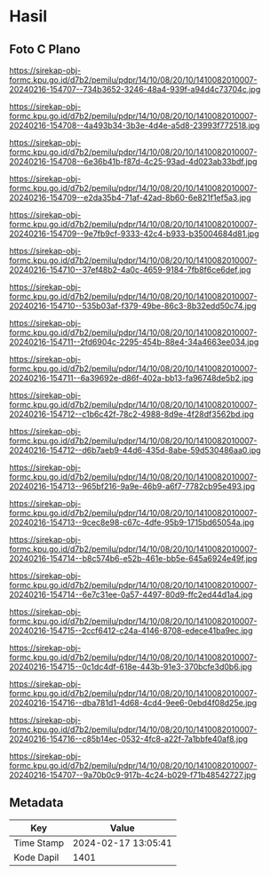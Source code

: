 # Hasil

## Foto C Plano

https://sirekap-obj-formc.kpu.go.id/d7b2/pemilu/pdpr/14/10/08/20/10/1410082010007-20240216-154707--734b3652-3246-48a4-939f-a94d4c73704c.jpg

https://sirekap-obj-formc.kpu.go.id/d7b2/pemilu/pdpr/14/10/08/20/10/1410082010007-20240216-154708--4a493b34-3b3e-4d4e-a5d8-23993f772518.jpg

https://sirekap-obj-formc.kpu.go.id/d7b2/pemilu/pdpr/14/10/08/20/10/1410082010007-20240216-154708--6e36b41b-f87d-4c25-93ad-4d023ab33bdf.jpg

https://sirekap-obj-formc.kpu.go.id/d7b2/pemilu/pdpr/14/10/08/20/10/1410082010007-20240216-154709--e2da35b4-71af-42ad-8b60-6e821f1ef5a3.jpg

https://sirekap-obj-formc.kpu.go.id/d7b2/pemilu/pdpr/14/10/08/20/10/1410082010007-20240216-154709--9e7fb9cf-9333-42c4-b933-b35004684d81.jpg

https://sirekap-obj-formc.kpu.go.id/d7b2/pemilu/pdpr/14/10/08/20/10/1410082010007-20240216-154710--37ef48b2-4a0c-4659-9184-7fb8f6ce6def.jpg

https://sirekap-obj-formc.kpu.go.id/d7b2/pemilu/pdpr/14/10/08/20/10/1410082010007-20240216-154710--535b03af-f379-49be-86c3-8b32edd50c74.jpg

https://sirekap-obj-formc.kpu.go.id/d7b2/pemilu/pdpr/14/10/08/20/10/1410082010007-20240216-154711--2fd6904c-2295-454b-88e4-34a4663ee034.jpg

https://sirekap-obj-formc.kpu.go.id/d7b2/pemilu/pdpr/14/10/08/20/10/1410082010007-20240216-154711--6a39692e-d86f-402a-bb13-fa96748de5b2.jpg

https://sirekap-obj-formc.kpu.go.id/d7b2/pemilu/pdpr/14/10/08/20/10/1410082010007-20240216-154712--c1b6c42f-78c2-4988-8d9e-4f28df3562bd.jpg

https://sirekap-obj-formc.kpu.go.id/d7b2/pemilu/pdpr/14/10/08/20/10/1410082010007-20240216-154712--d6b7aeb9-44d6-435d-8abe-59d530486aa0.jpg

https://sirekap-obj-formc.kpu.go.id/d7b2/pemilu/pdpr/14/10/08/20/10/1410082010007-20240216-154713--965bf216-9a9e-46b9-a6f7-7782cb95e493.jpg

https://sirekap-obj-formc.kpu.go.id/d7b2/pemilu/pdpr/14/10/08/20/10/1410082010007-20240216-154713--9cec8e98-c67c-4dfe-95b9-1715bd65054a.jpg

https://sirekap-obj-formc.kpu.go.id/d7b2/pemilu/pdpr/14/10/08/20/10/1410082010007-20240216-154714--b8c574b6-e52b-461e-bb5e-645a6924e49f.jpg

https://sirekap-obj-formc.kpu.go.id/d7b2/pemilu/pdpr/14/10/08/20/10/1410082010007-20240216-154714--6e7c31ee-0a57-4497-80d9-ffc2ed44d1a4.jpg

https://sirekap-obj-formc.kpu.go.id/d7b2/pemilu/pdpr/14/10/08/20/10/1410082010007-20240216-154715--2ccf6412-c24a-4146-8708-edece41ba9ec.jpg

https://sirekap-obj-formc.kpu.go.id/d7b2/pemilu/pdpr/14/10/08/20/10/1410082010007-20240216-154715--0c1dc4df-618e-443b-91e3-370bcfe3d0b6.jpg

https://sirekap-obj-formc.kpu.go.id/d7b2/pemilu/pdpr/14/10/08/20/10/1410082010007-20240216-154716--dba781d1-4d68-4cd4-9ee6-0ebd4f08d25e.jpg

https://sirekap-obj-formc.kpu.go.id/d7b2/pemilu/pdpr/14/10/08/20/10/1410082010007-20240216-154716--c85b14ec-0532-4fc8-a22f-7a1bbfe40af8.jpg

https://sirekap-obj-formc.kpu.go.id/d7b2/pemilu/pdpr/14/10/08/20/10/1410082010007-20240216-154707--9a70b0c9-917b-4c24-b029-f71b48542727.jpg


## Metadata

| Key        | Value               |
| ---------- | ------------------- |
| Time Stamp | 2024-02-17 13:05:41 |
| Kode Dapil | 1401                |



